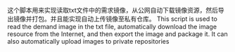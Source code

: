 这个脚本用来实现读取txt文件中的需求镜像，从公网自动下载镜像资源，然后导出镜像并打包。并且能实现自动上传镜像至私有仓库。
This script is used to read the demand image in the txt file, automatically download the image resource from the Internet, and then export the image and package it. It can also automatically upload images to private repositories
